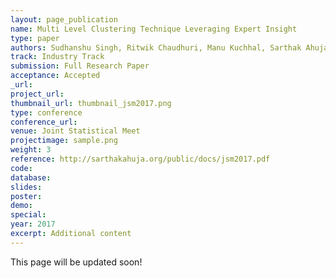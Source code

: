 ```yaml
---
layout: page_publication
name: Multi Level Clustering Technique Leveraging Expert Insight 
type: paper
authors: Sudhanshu Singh, Ritwik Chaudhuri, Manu Kuchhal, Sarthak Ahuja, Gyana Parija
track: Industry Track
submission: Full Research Paper
acceptance: Accepted
_url: 
project_url:
thumbnail_url: thumbnail_jsm2017.png
type: conference
conference_url: 
venue: Joint Statistical Meet
projectimage: sample.png
weight: 3
reference: http://sarthakahuja.org/public/docs/jsm2017.pdf
code:
database: 
slides: 
poster: 
demo: 
special: 
year: 2017
excerpt: Additional content
---
```

This page will be updated soon!